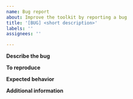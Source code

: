 ```yaml
---
name: Bug report
about: Improve the toolkit by reporting a bug
title: '[BUG] <short description>'
labels: ''
assignees: ''

---
```


**Describe the bug**

<!-- A clear and concise description of the bug. -->

**To reproduce**

<!-- Steps to reproduce the behavior and/or a minimal code sample. -->

**Expected behavior**

<!-- A clear and concise description of what you expected to happen. -->

**Additional information**

<!-- Any additional information that is relevant to the problem. -->
<!-- If applicable, add logs or other types of debug information. -->